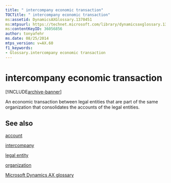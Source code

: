 ```yaml
---
title: " intercompany economic transaction"
TOCTitle: " intercompany economic transaction"
ms:assetid: DynamicsAXGlossary.1370451
ms:mtpsurl: https://technet.microsoft.com/library/dynamicsaxglossary.1370451(v=AX.60)
ms:contentKeyID: 36056856
author: tonyafehr
ms.date: 08/25/2014
mtps_version: v=AX.60
f1_keywords:
- Glossary.intercompany economic transaction
---
```


# intercompany economic transaction


[!INCLUDE[archive-banner](includes/archive-banner.md)]

An economic transaction between legal entities that are part of the same organization that consolidates the accounts of the legal entities.

## See also

[account](account.md)

[intercompany](intercompany.md)

[legal entity](legal-entity.md)

[organization](organization.md)

[Microsoft Dynamics AX glossary](glossary/microsoft-dynamics-ax-glossary.md)

  


